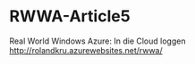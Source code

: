 RWWA-Article5
=============

Real World Windows Azure: In die Cloud loggen http://rolandkru.azurewebsites.net/rwwa/

